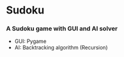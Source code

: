 <h1>Sudoku</h1>
<h3>A Sudoku game with GUI and AI solver</h3>
<ul>
  <li>GUI: Pygame</li>
  <li>AI: Backtracking algorithm (Recursion)</li>
</ul>
